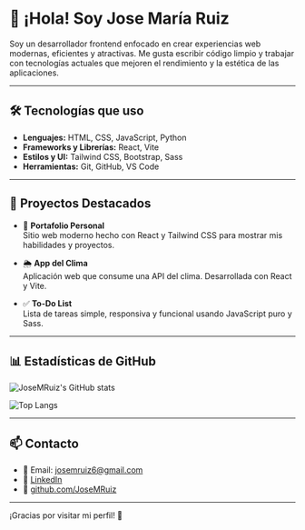 # 👋 ¡Hola! Soy Jose María Ruiz

Soy un desarrollador frontend enfocado en crear experiencias web modernas, eficientes y atractivas. Me gusta escribir código limpio y trabajar con tecnologías actuales que mejoren el rendimiento y la estética de las aplicaciones.

---

## 🛠️ Tecnologías que uso

- **Lenguajes:** HTML, CSS, JavaScript, Python  
- **Frameworks y Librerías:** React, Vite  
- **Estilos y UI:** Tailwind CSS, Bootstrap, Sass  
- **Herramientas:** Git, GitHub, VS Code

---

## 🚀 Proyectos Destacados

- 🔗 **Portafolio Personal**  
  Sitio web moderno hecho con React y Tailwind CSS para mostrar mis habilidades y proyectos.

- 🌦️ **App del Clima**  
  Aplicación web que consume una API del clima. Desarrollada con React y Vite.

- ✅ **To-Do List**  
  Lista de tareas simple, responsiva y funcional usando JavaScript puro y Sass.

---

## 📊 Estadísticas de GitHub

![JoseMRuiz's GitHub stats](https://github-readme-stats.vercel.app/api?username=JoseMRuiz&show_icons=true&theme=radical)

![Top Langs](https://github-readme-stats.vercel.app/api/top-langs/?username=JoseMRuiz&layout=compact&theme=radical)

---

## 📫 Contacto

- 📧 Email: josemruiz6@gmail.com 
- 💼 [LinkedIn](https://www.linkedin.com/in/jose-maria-ruiz-998322271/)
- 🐙 [github.com/JoseMRuiz](https://github.com/JoseMRuiz)

---

¡Gracias por visitar mi perfil! 🚀
